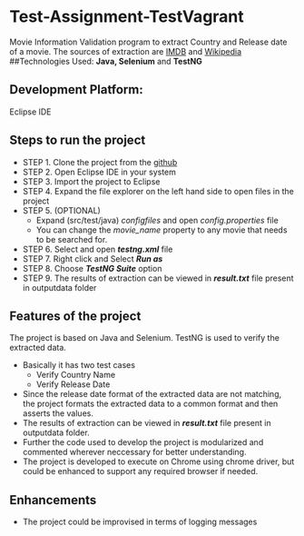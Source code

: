 # Test-Assignment-TestVagrant
Movie Information Validation program to extract Country and Release date of a movie.
The sources of extraction are [IMDB](https://www.imdb.com/) and [Wikipedia](https://en.wikipedia.org/)
##Technologies Used:
__**Java, Selenium**__ and __**TestNG**__
## Development Platform:
Eclipse IDE
## Steps to run the project
- STEP 1. Clone the project from the [github](https://github.com/tejasabhi8/Test-Assignment-TestVagrant.git)
- STEP 2. Open Eclipse IDE in your system
- STEP 3. Import the project to Eclipse
- STEP 4. Expand the file explorer on the left hand side to open files in the project
- STEP 5. (OPTIONAL) 
    - Expand (src/test/java) *_configfiles_* and open *_config.properties_* file
    - You can change the _movie_name_ property to any movie that needs to be searched for.
- STEP 6. Select and open **_testng.xml_** file
- STEP 7. Right click and Select _**Run as**_
- STEP 8. Choose **_TestNG Suite_** option
- STEP 9. The results of extraction can be viewed in **_result.txt_** file present in outputdata folder

## Features of the project
The project is based on Java and Selenium. TestNG is used to verify the extracted data.
- Basically it has two test cases
  - Verify Country Name
  - Verify Release Date
- Since the release date format of the extracted data are not matching, the project formats the extracted data to a common format and then asserts the values.
- The results of extraction can be viewed in **_result.txt_** file present in outputdata folder.
- Further the code used to develop the project is modularized and commented wherever neccessary for better understanding.
- The project is developed to execute on Chrome using chrome driver, but could be enhanced to support any required browser if needed.

## Enhancements
- The project could be improvised in terms of logging messages
